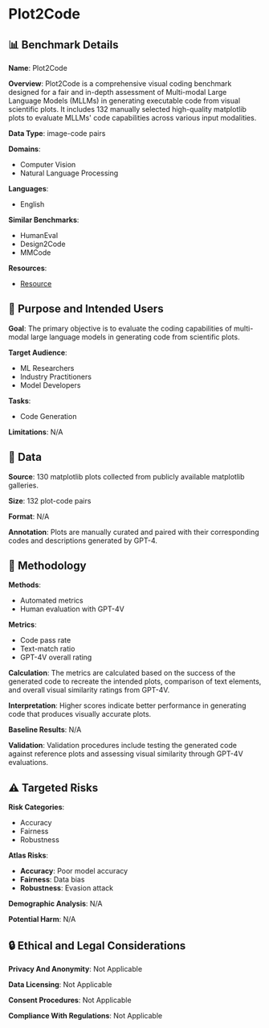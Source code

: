 # Plot2Code

## 📊 Benchmark Details

**Name**: Plot2Code

**Overview**: Plot2Code is a comprehensive visual coding benchmark designed for a fair and in-depth assessment of Multi-modal Large Language Models (MLLMs) in generating executable code from visual scientific plots. It includes 132 manually selected high-quality matplotlib plots to evaluate MLLMs' code capabilities across various input modalities.

**Data Type**: image-code pairs

**Domains**:
- Computer Vision
- Natural Language Processing

**Languages**:
- English

**Similar Benchmarks**:
- HumanEval
- Design2Code
- MMCode

**Resources**:
- [Resource](https://huggingface.co/datasets/TencentARC/Plot2Code)

## 🎯 Purpose and Intended Users

**Goal**: The primary objective is to evaluate the coding capabilities of multi-modal large language models in generating code from scientific plots.

**Target Audience**:
- ML Researchers
- Industry Practitioners
- Model Developers

**Tasks**:
- Code Generation

**Limitations**: N/A

## 💾 Data

**Source**: 130 matplotlib plots collected from publicly available matplotlib galleries.

**Size**: 132 plot-code pairs

**Format**: N/A

**Annotation**: Plots are manually curated and paired with their corresponding codes and descriptions generated by GPT-4.

## 🔬 Methodology

**Methods**:
- Automated metrics
- Human evaluation with GPT-4V

**Metrics**:
- Code pass rate
- Text-match ratio
- GPT-4V overall rating

**Calculation**: The metrics are calculated based on the success of the generated code to recreate the intended plots, comparison of text elements, and overall visual similarity ratings from GPT-4V.

**Interpretation**: Higher scores indicate better performance in generating code that produces visually accurate plots.

**Baseline Results**: N/A

**Validation**: Validation procedures include testing the generated code against reference plots and assessing visual similarity through GPT-4V evaluations.

## ⚠️ Targeted Risks

**Risk Categories**:
- Accuracy
- Fairness
- Robustness

**Atlas Risks**:
- **Accuracy**: Poor model accuracy
- **Fairness**: Data bias
- **Robustness**: Evasion attack

**Demographic Analysis**: N/A

**Potential Harm**: N/A

## 🔒 Ethical and Legal Considerations

**Privacy And Anonymity**: Not Applicable

**Data Licensing**: Not Applicable

**Consent Procedures**: Not Applicable

**Compliance With Regulations**: Not Applicable
